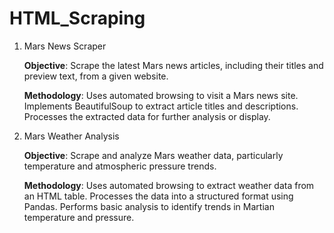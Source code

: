 # HTML_Scraping

1. Mars News Scraper

    **Objective**: Scrape the latest Mars news articles, including their titles and preview text, from a given website.
   
    **Methodology**:
        Uses automated browsing to visit a Mars news site.
        Implements BeautifulSoup to extract article titles and descriptions.
        Processes the extracted data for further analysis or display.
3. Mars Weather Analysis
   
    **Objective**: Scrape and analyze Mars weather data, particularly temperature and atmospheric pressure trends.
   
    **Methodology**:
        Uses automated browsing to extract weather data from an HTML table.
        Processes the data into a structured format using Pandas.
        Performs basic analysis to identify trends in Martian temperature and pressure.
